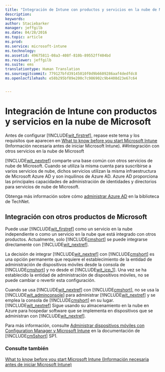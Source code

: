 ```yaml
---
title: "Integración de Intune con productos y servicios en la nube de Microsoft | Microsoft Intune"
description: 
keywords: 
author: Staciebarker
manager: jeffgilb
ms.date: 04/28/2016
ms.topic: article
ms.prod: 
ms.service: microsoft-intune
ms.technology: 
ms.assetid: 49675811-08a3-408f-810b-89552ff404bd
ms.reviewer: jeffgilb
ms.suite: ems
translationtype: Human Translation
ms.sourcegitcommit: 779127bfd39145010f0d9b6609286aaf4dedfdc8
ms.openlocfilehash: e58b295bf89e200c7c986902c9b4408d23e67c64


---
```


# Integración de Intune con productos y servicios en la nube de Microsoft

Antes de configurar [!INCLUDE[wit_firstref](../includes/wit_firstref_md.md)], repase este tema y los requisitos que aparecen en [What to know before you start Microsoft Intune](what-to-know-before-you-start-microsoft-intune.md) (Información necesaria antes de iniciar Microsoft Intune).
##Integración con otros servicios en la nube de Microsoft


[!INCLUDE[wit_nextref](../includes/wit_nextref_md.md)] comparte una base común con otros servicios de nube de Microsoft. Cuando se utiliza la misma cuenta para suscribirse a varios servicios de nube, dichos servicios utilizan la misma infraestructura de Microsoft Azure AD y son inquilinos de Azure AD. Azure AD proporciona las principales capacidades de administración de identidades y directorios para servicios de nube de Microsoft.

Obtenga más información sobre cómo [administrar Azure AD](http://technet.microsoft.com/library/hh967611.aspx) en la biblioteca de TechNet.

## Integración con otros productos de Microsoft
Puede usar [!INCLUDE[wit_firstref](../includes/wit_firstref_md.md)] como un servicio en la nube independiente o como un servicio en la nube que está integrado con otros productos. Actualmente, solo [!INCLUDE[cmshort](../includes/cmshort_md.md)] se puede integrarse directamente con [!INCLUDE[wit_nextref](../includes/wit_nextref_md.md)].

La decisión de integrar [!INCLUDE[wit_nextref](../includes/wit_nextref_md.md)] con [!INCLUDE[cmshort](../includes/cmshort_md.md)] es una opción permanente que requiere el establecimiento de la entidad de administración de dispositivos móviles desde la consola de [!INCLUDE[cmshort](../includes/cmshort_md.md)] y no desde el [!INCLUDE[wit_icp_1](../includes/wit_icp_1_md.md)]. Una vez se ha establecido la entidad de administración de dispositivos móviles, no se puede cambiar o revertir esta configuración.

Cuando se usa [!INCLUDE[wit_nextref](../includes/wit_nextref_md.md)] con [!INCLUDE[cmshort](../includes/cmshort_md.md)], no se usa la [!INCLUDE[wit_adminconsole](../includes/wit_adminconsole_md.md)] para administrar [!INCLUDE[wit_nextref](../includes/wit_nextref_md.md)] y se emplea la consola de [!INCLUDE[cmshort](../includes/cmshort_md.md)] en su lugar. [!INCLUDE[wit_nextref](../includes/wit_nextref_md.md)] Sigue usando su almacenamiento en la nube en Azure para hospedar software que se implementa en dispositivos que se administran con [!INCLUDE[wit_nextref](../includes/wit_nextref_md.md)].

Para más información, consulte [Administrar dispositivos móviles con Configuration Manager y Microsoft Intune](http://msdn.microsoft.com/library/2c6bd0e5-d436-41c8-bf38-30152d76be10) en la documentación de [!INCLUDE[cm5short](../includes/cm5short_md.md)] SP1.

### Consulte también
[What to know before you start Microsoft Intune (Información necesaria antes de iniciar Microsoft Intune)](what-to-know-before-you-start-microsoft-intune.md)


<!--HONumber=Jun16_HO4-->


